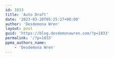 ```yaml
---
id: 1833
title: 'Auto Draft'
date: '2023-03-20T05:25:27+00:00'
author: 'Desdemona Wren'
layout: post
guid: 'https://blog.desdemonawren.com/?p=1833'
permalink: '/?p=1833'
ppma_authors_name:
    - 'Desdemona Wren'
---
```


